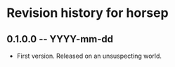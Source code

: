 # Revision history for horsep

## 0.1.0.0 -- YYYY-mm-dd

* First version. Released on an unsuspecting world.
